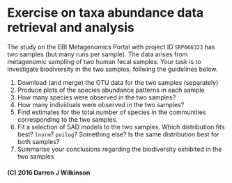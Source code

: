 # Exercise on taxa abundance data retrieval and analysis

The study on the EBI Metagenomics Portal with project ID `SRP066323` has two samples (but many runs per sample). The data arises from metagenomic sampling of two human fecal samples. Your task is to investigate biodiversity in the two samples, follwing the guidelines below.

1. Download (and merge) the OTU data for the two samples (separately)
2. Produce plots of the species abundance patterns in each sample
3. How many species were observed in the two samples?
4. How many individuals were observed in the two samples?
5. Find estimates for the total number of species in the communities corresponding to the two samples.
6. Fit a selection of SAD models to the two samples. Which distribution fits best? `lnorm`? `poilog`? Something else? Is the same distribution best for both samples?
7. Summarise your conclusions regarding the biodiversity exhibited in the two samples



#### (C) 2016 Darren J Wilkinson

